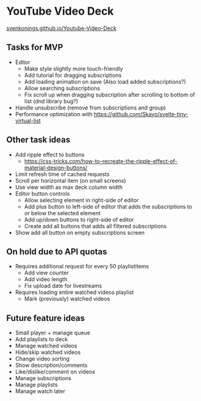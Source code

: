 # YouTube Video Deck
[svenkonings.github.io/Youtube-Video-Deck](https://svenkonings.github.io/Youtube-Video-Deck/)

## Tasks for MVP
- Editor
  - Make style slightly more touch-friendly
  - Add tutorial for dragging subscriptions
  - Add loading animation on save (Also load added subscriptions?)
  - Allow searching subscriptions
  - Fix scroll up when dragging subscription after scrolling to bottom of list (dnd library bug?)
- Handle unsubscribe (remove from subscriptions and group)
- Performance optimization with https://github.com/Skayo/svelte-tiny-virtual-list

## Other task ideas
- Add ripple effect to buttons
  - https://css-tricks.com/how-to-recreate-the-ripple-effect-of-material-design-buttons/
- Limit refresh time of cached requests
- Scroll per horizontal item (on small screens)
- Use view width as max deck column width
- Editor button controls
  - Allow selecting element in right-side of editor
  - Add plus button to left-side of editor that adds the subscriptions to or below the selected element
  - Add up/down buttons to right-side of editor
  - Create add all buttons that adds all filtered subscriptions
- Show add all button on empty subscriptions screen

## On hold due to API quotas
- Requires additional request for every 50 playlistitems
  - Add view counter
  - Add video length
  - Fix upload date for livestreams
- Requires loading entire watched videos playlist
  - Mark (previously) watched videos

## Future feature ideas
- Small player + manage queue
- Add playlists to deck
- Manage watched videos
- Hide/skip watched videos
- Change video sorting
- Show description/comments
- Like/dislike/comment on videos
- Manage subscriptions
- Manage playlists
- Manage watch later
